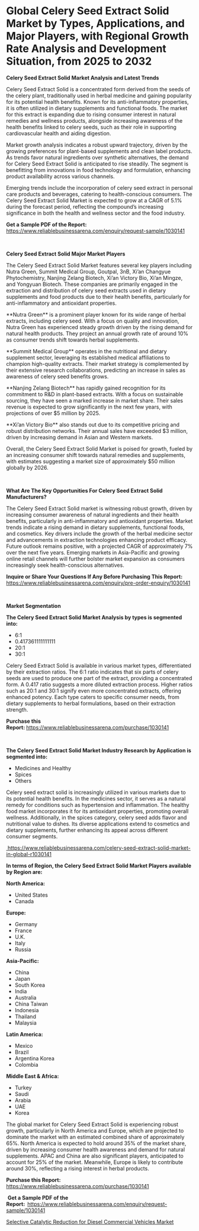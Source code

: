 <p><h1>Global Celery Seed Extract Solid Market by Types, Applications, and Major Players, with Regional Growth Rate Analysis and Development Situation, from 2025 to 2032</h1></p><p><strong>Celery Seed Extract Solid Market Analysis and Latest Trends</strong></p>
<p><p>Celery Seed Extract Solid is a concentrated form derived from the seeds of the celery plant, traditionally used in herbal medicine and gaining popularity for its potential health benefits. Known for its anti-inflammatory properties, it is often utilized in dietary supplements and functional foods. The market for this extract is expanding due to rising consumer interest in natural remedies and wellness products, alongside increasing awareness of the health benefits linked to celery seeds, such as their role in supporting cardiovascular health and aiding digestion.</p><p>Market growth analysis indicates a robust upward trajectory, driven by the growing preferences for plant-based supplements and clean label products. As trends favor natural ingredients over synthetic alternatives, the demand for Celery Seed Extract Solid is anticipated to rise steadily. The segment is benefitting from innovations in food technology and formulation, enhancing product availability across various channels. </p><p>Emerging trends include the incorporation of celery seed extract in personal care products and beverages, catering to health-conscious consumers. The Celery Seed Extract Solid Market is expected to grow at a CAGR of 5.1% during the forecast period, reflecting the compound’s increasing significance in both the health and wellness sector and the food industry.</p></p>
<p><strong>Get a Sample PDF of the Report:&nbsp;</strong> <a href="https://www.reliablebusinessarena.com/enquiry/request-sample/1030141?utm_campaign=2515&utm_medium=2&utm_source=Github&utm_content=ia&utm_term=24032025&utm_id=celery-seed-extract-solid">https://www.reliablebusinessarena.com/enquiry/request-sample/1030141</a></p>
<p>&nbsp;</p>
<p><strong>Celery Seed Extract Solid Major Market Players</strong></p>
<p><p>The Celery Seed Extract Solid Market features several key players including Nutra Green, Summit Medical Group, Goutpal, 3nB, Xi’an Changyue Phytochemistry, Nanjing Zelang Biotech, Xi’an Victory Bio, Xi’an Mingze, and Yongyuan Biotech. These companies are primarily engaged in the extraction and distribution of celery seed extracts used in dietary supplements and food products due to their health benefits, particularly for anti-inflammatory and antioxidant properties.</p><p>**Nutra Green** is a prominent player known for its wide range of herbal extracts, including celery seed. With a focus on quality and innovation, Nutra Green has experienced steady growth driven by the rising demand for natural health products. They project an annual growth rate of around 10% as consumer trends shift towards herbal supplements.</p><p>**Summit Medical Group** operates in the nutritional and dietary supplement sector, leveraging its established medical affiliations to champion high-quality extracts. Their market strategy is complemented by their extensive research collaborations, predicting an increase in sales as awareness of celery seed benefits grows.</p><p>**Nanjing Zelang Biotech** has rapidly gained recognition for its commitment to R&D in plant-based extracts. With a focus on sustainable sourcing, they have seen a marked increase in market share. Their sales revenue is expected to grow significantly in the next few years, with projections of over $5 million by 2025.</p><p>**Xi’an Victory Bio** also stands out due to its competitive pricing and robust distribution networks. Their annual sales have exceeded $3 million, driven by increasing demand in Asian and Western markets.</p><p>Overall, the Celery Seed Extract Solid Market is poised for growth, fueled by an increasing consumer shift towards natural remedies and supplements, with estimates suggesting a market size of approximately $50 million globally by 2026.</p></p>
<p>&nbsp;</p>
<p><strong>What Are The Key Opportunities For Celery Seed Extract Solid Manufacturers?</strong></p>
<p><p>The Celery Seed Extract Solid market is witnessing robust growth, driven by increasing consumer awareness of natural ingredients and their health benefits, particularly in anti-inflammatory and antioxidant properties. Market trends indicate a rising demand in dietary supplements, functional foods, and cosmetics. Key drivers include the growth of the herbal medicine sector and advancements in extraction technologies enhancing product efficacy. Future outlook remains positive, with a projected CAGR of approximately 7% over the next five years. Emerging markets in Asia-Pacific and growing online retail channels will further bolster market expansion as consumers increasingly seek health-conscious alternatives.</p></p>
<p><strong>Inquire or Share Your Questions If Any Before Purchasing This Report:</strong> <a href="https://www.reliablebusinessarena.com/enquiry/pre-order-enquiry/1030141?utm_campaign=2515&utm_medium=2&utm_source=Github&utm_content=ia&utm_term=24032025&utm_id=celery-seed-extract-solid">https://www.reliablebusinessarena.com/enquiry/pre-order-enquiry/1030141</a></p>
<p>&nbsp;</p>
<p><strong>Market Segmentation</strong></p>
<p><strong>The Celery Seed Extract Solid Market Analysis by types is segmented into:</strong></p>
<p><ul><li>6:1</li><li>0.417361111111111</li><li>20:1</li><li>30:1</li></ul></p>
<p><p>Celery Seed Extract Solid is available in various market types, differentiated by their extraction ratios. The 6:1 ratio indicates that six parts of celery seeds are used to produce one part of the extract, providing a concentrated form. A 0.417 ratio suggests a more diluted extraction process. Higher ratios such as 20:1 and 30:1 signify even more concentrated extracts, offering enhanced potency. Each type caters to specific consumer needs, from dietary supplements to herbal formulations, based on their extraction strength.</p></p>
<p><strong>Purchase this Report:&nbsp;</strong><a href="https://www.reliablebusinessarena.com/purchase/1030141?utm_campaign=2515&utm_medium=2&utm_source=Github&utm_content=ia&utm_term=24032025&utm_id=celery-seed-extract-solid">https://www.reliablebusinessarena.com/purchase/1030141</a></p>
<p>&nbsp;</p>
<p><strong>The Celery Seed Extract Solid Market Industry Research by Application is segmented into:</strong></p>
<p><ul><li>Medicines and Healthy</li><li>Spices</li><li>Others</li></ul></p>
<p><p>Celery seed extract solid is increasingly utilized in various markets due to its potential health benefits. In the medicines sector, it serves as a natural remedy for conditions such as hypertension and inflammation. The healthy food market incorporates it for its antioxidant properties, promoting overall wellness. Additionally, in the spices category, celery seed adds flavor and nutritional value to dishes. Its diverse applications extend to cosmetics and dietary supplements, further enhancing its appeal across different consumer segments.</p></p>
<p><a href="https://www.reliablebusinessarena.com/celery-seed-extract-solid-market-in-global-r1030141?utm_campaign=2515&utm_medium=2&utm_source=Github&utm_content=ia&utm_term=24032025&utm_id=celery-seed-extract-solid">&nbsp;https://www.reliablebusinessarena.com/celery-seed-extract-solid-market-in-global-r1030141</a></p>
<p><strong>In terms of Region, the Celery Seed Extract Solid Market Players available by Region are:</strong></p>
<p>
    <p> <strong> North America: </strong>
        <ul>
            <li>United States</li>
            <li>Canada</li>
        </ul>
        </p> 
    <p> <strong> Europe: </strong>
        <ul>
            <li>Germany</li>
            <li>France</li>
            <li>U.K.</li>
            <li>Italy</li>
            <li>Russia</li>
        </ul>
        </p> 
    <p> <strong> Asia-Pacific: </strong>
        <ul>
            <li>China</li>
            <li>Japan</li>
            <li>South Korea</li>
            <li>India</li>
            <li>Australia</li>
            <li>China Taiwan</li>
            <li>Indonesia</li>
            <li>Thailand</li>
            <li>Malaysia</li>
        </ul>
        </p> 
    <p> <strong> Latin America: </strong>
        <ul>
            <li>Mexico</li>
            <li>Brazil</li>
            <li>Argentina Korea</li>
            <li>Colombia</li>
        </ul>
        </p> 
    <p> <strong> Middle East & Africa: </strong>
        <ul>
            <li>Turkey</li>
            <li>Saudi</li>
            <li>Arabia</li>
            <li>UAE</li>
            <li>Korea</li>
        </ul>
    </p>
    </p>
<p><p>The global market for Celery Seed Extract Solid is experiencing robust growth, particularly in North America and Europe, which are projected to dominate the market with an estimated combined share of approximately 65%. North America is expected to hold around 35% of the market share, driven by increasing consumer health awareness and demand for natural supplements. APAC and China are also significant players, anticipated to account for 25% of the market. Meanwhile, Europe is likely to contribute around 30%, reflecting a rising interest in herbal products. </p></p>
<p><strong>Purchase this Report: </strong><a href="https://www.reliablebusinessarena.com/purchase/1030141?utm_campaign=2515&utm_medium=2&utm_source=Github&utm_content=ia&utm_term=24032025&utm_id=celery-seed-extract-solid">https://www.reliablebusinessarena.com/purchase/1030141</a></p>
<p>&nbsp;<strong>Get a Sample PDF of the Report:&nbsp;&nbsp;</strong><a href="https://www.reliablebusinessarena.com/enquiry/request-sample/1030141?utm_campaign=2515&utm_medium=2&utm_source=Github&utm_content=ia&utm_term=24032025&utm_id=celery-seed-extract-solid">https://www.reliablebusinessarena.com/enquiry/request-sample/1030141</a></p>
<p><strong></strong></p>
<p><p><a href="https://github.com/leopardmicheal7019/Market-Research-Report-List-1/blob/main/selective-catalytic-reduction-for-diesel-commercial-vehicles-market.md?utm_campaign=2515&utm_medium=2&utm_source=Github&utm_content=ia&utm_term=24032025&utm_id=celery-seed-extract-solid">Selective Catalytic Reduction for Diesel Commercial Vehicles Market</a></p></p>